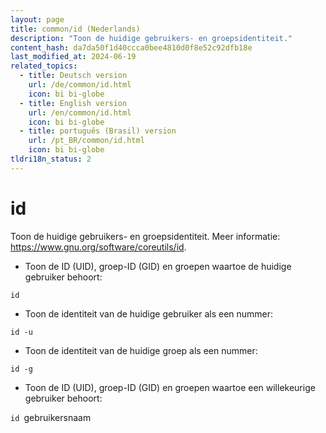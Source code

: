 ```yaml
---
layout: page
title: common/id (Nederlands)
description: "Toon de huidige gebruikers- en groepsidentiteit."
content_hash: da7da50f1d40ccca0bee4810d0f8e52c92dfb18e
last_modified_at: 2024-06-19
related_topics:
  - title: Deutsch version
    url: /de/common/id.html
    icon: bi bi-globe
  - title: English version
    url: /en/common/id.html
    icon: bi bi-globe
  - title: português (Brasil) version
    url: /pt_BR/common/id.html
    icon: bi bi-globe
tldri18n_status: 2
---
```

# id

Toon de huidige gebruikers- en groepsidentiteit.
Meer informatie: <https://www.gnu.org/software/coreutils/id>.

- Toon de ID (UID), groep-ID (GID) en groepen waartoe de huidige gebruiker behoort:

`id`

- Toon de identiteit van de huidige gebruiker als een nummer:

`id -u`

- Toon de identiteit van de huidige groep als een nummer:

`id -g`

- Toon de ID (UID), groep-ID (GID) en groepen waartoe een willekeurige gebruiker behoort:

`id `<span class="tldr-var badge badge-pill bg-dark-lm bg-white-dm text-white-lm text-dark-dm font-weight-bold">gebruikersnaam</span>
